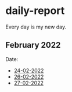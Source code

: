 # daily-report
Every day is my new day.
## February 2022
Date: 
* [24-02-2022](https://github.com/Riyaz-khan-shuvo/daily-report/blob/main/2022/February/24-02-2022.md)
* [26-02-2022](https://github.com/Riyaz-khan-shuvo/daily-report/blob/main/2022/February/26-2-2022.md)
* [27-02-2022](https://github.com/Riyaz-khan-shuvo/daily-report/blob/main/2022/February/27-02-2022.md)